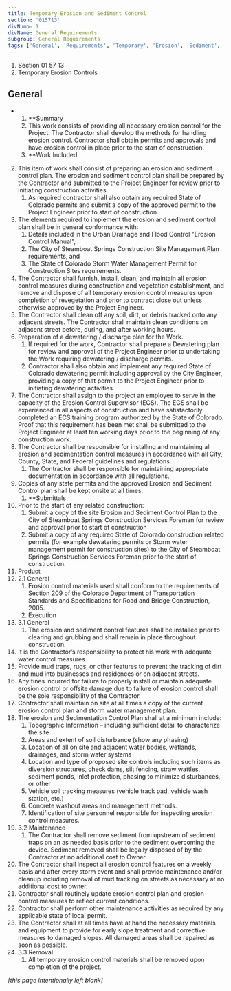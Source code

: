 ```yaml
---
title: Temporary Erosion and Sediment Control
section: '015713'
divNumb: 1
divName: General Requirements
subgroup: General Requirements
tags: ['General', 'Requirements', 'Temporary', 'Erosion', 'Sediment', 'Control']
---
```


   1. Section 01 57 13
   1. Temporary Erosion Controls

## General


* 
	1. **Summary
   1. This work consists of providing all necessary erosion control for the Project. The Contractor shall develop the methods for handling erosion control. Contractor shall obtain permits and approvals and have erosion control in place prior to the start of construction.
	1. **Work Included
2. This item of work shall consist of preparing an erosion and sediment control plan. The erosion and sediment control plan shall be prepared by the Contractor and submitted to the Project Engineer for review prior to initiating construction activities. 
	1. As required contractor shall also obtain any required State of Colorado permits and submit a copy of the approved permit to the Project Engineer prior to start of construction.
3. The elements required to implement the erosion and sediment control plan shall be in general conformance with:
	1. Details included in the Urban Drainage and Flood Control "Erosion Control Manual",
	2. The City of Steamboat Springs Construction Site Management Plan requirements, and
	3. The State of Colorado Storm Water Management Permit for Construction Sites requirements.
4. The Contractor shall furnish, install, clean, and maintain all erosion control measures during construction and vegetation establishment, and remove and dispose of all temporary erosion control measures upon completion of revegetation and prior to contract close out unless otherwise approved by the Project Engineer.
5. The Contractor shall clean off any soil, dirt, or debris tracked onto any adjacent streets. The Contractor shall maintain clean conditions on adjacent street before, during, and after working hours.
6. Preparation of a dewatering / discharge plan for the Work.
	1. If required for the work, Contractor shall prepare a Dewatering plan for review and approval of the Project Engineer prior to undertaking the Work requiring dewatering / discharge permits.
	2. Contractor shall also obtain and implement any required State of Colorado dewatering permit including approval by the City Engineer, providing a copy of that permit to the Project Engineer prior to initiating dewatering activities.
7. The Contractor shall assign to the project an employee to serve in the capacity of the Erosion Control Supervisor (ECS). The ECS shall be experienced in all aspects of construction and have satisfactorily completed an ECS training program authorized by the State of Colorado. Proof that this requirement has been met shall be submitted to the Project Engineer at least ten working days prior to the beginning of any construction work.
8. The Contractor shall be responsible for installing and maintaining all erosion and sedimentation control measures in accordance with all City, County, State, and Federal guidelines and regulations.
	1. The Contractor shall be responsible for maintaining appropriate documentation in accordance with all regulations.
9. Copies of any state permits and the approved Erosion and Sediment Control plan shall be kept onsite at all times.
	1. **Submittals
10. Prior to the start of any related construction:
	1. Submit a copy of the site Erosion and Sediment Control Plan to the City of Steamboat Springs Construction Services Foreman for review and approval prior to start of construction
	2. Submit a copy of any required State of Colorado construction related permits (for example dewatering permits or Storm water management permit for construction sites) to the City of Steamboat Springs Construction Services Foreman prior to the start of construction.
   1. Product
1. 2.1 General
   1. Erosion control materials used shall conform to the requirements of Section 209 of the Colorado Department of Transportation Standards and Specifications for Road and Bridge Construction, 2005.
   1. Execution
1. 3.1 General
   1. The erosion and sediment control features shall be installed prior to clearing and grubbing and shall remain in place throughout construction.
2. It is the Contractor’s responsibility to protect his work with adequate water control measures.
3. Provide mud traps, rugs, or other features to prevent the tracking of dirt and mud into businesses and residences or on adjacent streets.
4. Any fines incurred for failure to properly install or maintain adequate erosion control or offsite damage due to failure of erosion control shall be the sole responsibility of the Contractor.
5. Contractor shall maintain on site at all times a copy of the current erosion control plan and storm water management plan.
6. The erosion and Sedimentation Control Plan shall at a minimum include:
	1. Topographic Information – including sufficient detail to characterize the site
	2. Areas and extent of soil disturbance (show any phasing)
	3. Location of all on site and adjacent water bodies, wetlands, drainages, and storm water systems
	4. Location and type of proposed site controls including such items as diversion structures, check dams, silt fencing, straw wattles, sediment ponds, inlet protection, phasing to minimize disturbances, or other
	5. Vehicle soil tracking measures (vehicle track pad, vehicle wash station, etc.)
	6. Concrete washout areas and management methods.
	7. Identification of site personnel responsible for inspecting erosion control measures.
1. 3.2 Maintenance
   1. The Contractor shall remove sediment from upstream of sediment traps on an as needed basis prior to the sediment overcoming the device. Sediment removed shall be legally disposed of by the Contractor at no additional cost to Owner.
2. The Contractor shall inspect all erosion control features on a weekly basis and after every storm event and shall provide maintenance and/or cleanup including removal of mud tracking on streets as necessary at no additional cost to owner.
3. Contractor shall routinely update erosion control plan and erosion control measures to reflect current conditions.
4. Contractor shall perform other maintenance activities as required by any applicable state of local permit.
5. The Contractor shall at all times have at hand the necessary materials and equipment to provide for early slope treatment and corrective measures to damaged slopes. All damaged areas shall be repaired as soon as possible.
1. 3.3 Removal
   1. All temporary erosion control materials shall be removed upon completion of the project.

*[this page intentionally left blank]*


